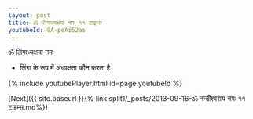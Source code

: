 ```yaml
---
layout: post
title: ॐ लिंगाध्यक्षया नमः ११ टाइम्स
youtubeId: 9A-peAi52as
---
```

 
 
 ॐ लिंगाध्यक्षया नमः  
 
 -  लिंगा के रूप में अध्यक्षता कौन करता है 
 
  
 
  
 
 
 
 
 
 


{% include youtubePlayer.html id=page.youtubeId %}
 
[Next]({{ site.baseurl }}{% link  split1/_posts/2013-09-16-ॐ नन्दीश्वराय नमः ११ टाइम्स.md%})
 
